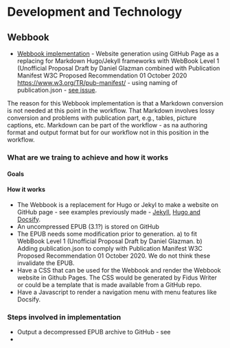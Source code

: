# Development and Technology

## Webbook

  - [Webbook implementation](development.md#webbook) - Website generation using GitHub Page as a replacing for Markdown Hugo/Jekyll frameworks with WebBook Level 1 (Unofficial Proposal Draft by Daniel Glazman combined with Publication Manifest W3C Proposed Recommendation 01 October 2020 https://www.w3.org/TR/pub-manifest/ - using naming of publication.json - [see issue](https://github.com/Health-Sprints/obp/issues/3).

  The reason for this Webbook implementation is that a Markdown conversion is not needed at this point in the workflow. That Markdown involves lossy conversion and problems with publication part, e.g., tables, picture captions, etc. Markdown can be part of the workflow - as na authoring format and output format but for our workflow not in this position in the workflow.
  
### What are we traing to achieve and how it works

#### Goals



#### How it works

  - The Webbook is a replacement for Hugo or Jekyl to make a website on GitHub page - see examples previously made - [Jekyll](https://akademie-oeffentliches-gesundheitswesen.github.io/krisenmanagment/), [Hugo and Docsify](https://independent-sage.github.io/Should-Schools-Reopen/#/).
  - An uncompressed EPUB (3.1?) is stored on GitHub 
  - The EPUB needs some modification prior to generation. a) to fit WebBook Level 1 (Unofficial Proposal Draft by Daniel Glazman. b) Adding publication.json to comply with Publication Manifest W3C Proposed Recommendation 01 October 2020. We do not think these invalidate the EPUB.
  - Have a CSS that can be used for the Webbook and render the Webbook website in Github Pages. The CSS would be generated by Fidus Writer or could be a template that is made available from a GitHub repo.
  - Have a Javascript to render a navigation menu with menu features like Docsify.
  
### Steps involved in implementation

  - Output a decompressed EPUB archive to GitHub - see
  - 
